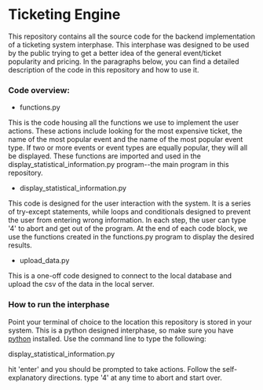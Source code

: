 # Ticketing Engine

This repository contains all the source code for the backend implementation of a ticketing system interphase. This interphase was designed to be used by the public trying to get a better idea of the general event/ticket popularity and pricing. In the paragraphs below, you can find a detailed description of the code in this repository and how to use it. 


### Code overview:

- functions.py

This is the code housing all the functions we use to implement the user actions. These actions include looking for the most expensive ticket, the name of the most popular event and the name of the most popular event type. If two or more events or event types are equally popular, they will all be displayed. These functions are imported and used in the display_statistical_information.py program--the main program in this repository. 

- display_statistical_information.py

This code is designed for the user interaction with the system. It is a series of try-except statements, while loops and conditionals designed to prevent the user from entering wrong information. In each step, the user can type '4' to abort and get out of the program. At the end of each code block, we use the functions created in the functions.py program to display the desired results.

- upload_data.py

This is a one-off code designed to connect to the local database and upload the csv of the data in the local server.


### How to run the interphase

Point your terminal of choice to the location this repository is stored in your system. This is a python designed interphase, so make sure you have [python](https://www.python.org/downloads/) installed. Use the command line to type the following:

display_statistical_information.py

hit 'enter' and you should be prompted to take actions. Follow the self-explanatory directions. type '4' at any time to abort and start over.

